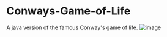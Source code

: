 # Conways-Game-of-Life

A java version of the famous Conway's game of life.
![image](https://github.com/Westy21/Conways-Game-of-Life/assets/106932588/0a06b273-ef0d-4412-ad9c-cc3397b6be94)

